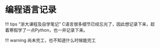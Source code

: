# 编程语言记录

!!! tips "浙大课程及自学笔记"
    C语言很多细节已经忘光了，因此想记录下来，趁着寒假学了一点Python，也一并记录下来。

!!! warning
    尚未完工，也不知道什么时候能完工